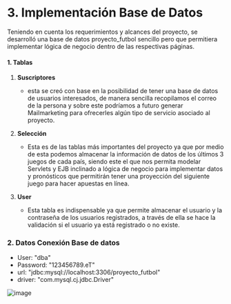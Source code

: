 # 3. Implementación Base de Datos

Teniendo en cuenta los requerimientos y alcances del proyecto, se desarrolló una base de datos proyecto_futbol sencillo pero que permitiera implementar lógica de negocio dentro de las respectivas páginas. 

#### 1. Tablas

1. **Suscriptores**
   - esta se creó con base en la posibilidad de tener una base de datos de usuarios interesados, de manera sencilla recopilamos el correo de la persona y sobre este podríamos a futuro generar Mailmarketing para ofrecerles algún tipo de servicio asociado al proyecto.


2. **Selección**
   - Esta es de las tablas más importantes del proyecto ya que por medio de esta podemos almacenar la información de datos de los últimos 3 juegos de cada país, siendo este el que nos permita modelar Servlets y EJB inclinado a lógica de negocio para implementar datos y pronósticos que permitirán tener una proyección del siguiente juego para hacer apuestas en línea.



3. **User**
   - Esta tabla es indispensable ya que permite almacenar el usuario y la contraseña de los usuarios registrados, a través de ella se hace la validación si el usuario ya está registrado o no existe.


### 2. Datos Conexión Base de datos

- User: "dba"
- Password: "123456789.eT"
- url: "jdbc:mysql://localhost:3306/proyecto_futbol"
- driver: "com.mysql.cj.jdbc.Driver"


![image](https://github.com/FabianSuarez29/Proyecto_Articulador_Programacion_III/assets/162645405/60898fe2-6ccc-494e-994b-47da154245e4)


